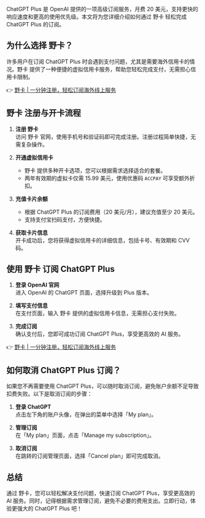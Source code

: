 ChatGPT Plus 是 OpenAI 提供的一项高级订阅服务，月费 20 美元，支持更快的响应速度和更高的使用优先级。本文将为您详细介绍如何通过 野卡 轻松完成 ChatGPT Plus 的订阅。

## 为什么选择 野卡？

许多用户在订阅 ChatGPT Plus 时会遇到支付问题，尤其是需要海外信用卡的情况。野卡 提供了一种便捷的虚拟信用卡服务，帮助您轻松完成支付，无需担心信用卡限制。

👉 [野卡 | 一分钟注册，轻松订阅海外线上服务](https://bit.ly/bewildcard)

## 野卡 注册与开卡流程

1. **注册 野卡**  
   访问 野卡 官网，使用手机号和验证码即可完成注册。注册过程简单快捷，无需复杂操作。

2. **开通虚拟信用卡**  
   - 野卡 提供多种开卡选项，您可以根据需求选择适合的套餐。  
   - 两年有效期的虚拟卡仅需 15.99 美元，使用优惠码 `ACCPAY` 可享受额外折扣。

3. **充值卡片余额**  
   - 根据 ChatGPT Plus 的订阅费用（20 美元/月），建议充值至少 20 美元。  
   - 支持支付宝扫码支付，方便快捷。

4. **获取卡片信息**  
   开卡成功后，您将获得虚拟信用卡的详细信息，包括卡号、有效期和 CVV 码。

## 使用 野卡 订阅 ChatGPT Plus

1. **登录 OpenAI 官网**  
   进入 OpenAI 的 ChatGPT 页面，选择升级到 Plus 版本。

2. **填写支付信息**  
   在支付页面，输入 野卡 提供的虚拟信用卡信息，无需担心支付失败。

3. **完成订阅**  
   确认支付后，您即可成功订阅 ChatGPT Plus，享受更高效的 AI 服务。

👉 [野卡 | 一分钟注册，轻松订阅海外线上服务](https://bit.ly/bewildcard)

## 如何取消 ChatGPT Plus 订阅？

如果您不再需要使用 ChatGPT Plus，可以随时取消订阅，避免账户余额不足导致扣费失败。以下是取消订阅的步骤：

1. **登录 ChatGPT**  
   点击左下角的账户头像，在弹出的菜单中选择「My plan」。

2. **管理订阅**  
   在「My plan」页面，点击「Manage my subscription」。

3. **取消订阅**  
   在跳转的订阅管理页面，选择「Cancel plan」即可完成取消。

## 总结

通过 野卡，您可以轻松解决支付问题，快速订阅 ChatGPT Plus，享受更高效的 AI 服务。同时，记得根据需求管理订阅，避免不必要的费用支出。立即行动，体验更强大的 ChatGPT Plus 吧！